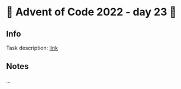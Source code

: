 # 🎄 Advent of Code 2022 - day 23 🎄

## Info

Task description: [link](https://adventofcode.com/2022/day/23)

## Notes

...
